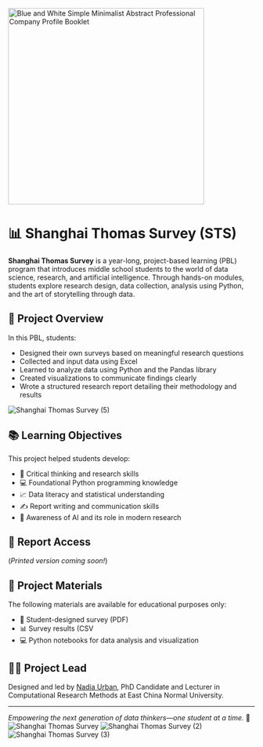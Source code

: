 
<img src="https://github.com/user-attachments/assets/0269553c-a634-49f4-b59c-035417fe7693" alt="Blue and White Simple Minimalist Abstract Professional Company Profile Booklet" width="400"/>

# 📊 Shanghai Thomas Survey (STS)

**Shanghai Thomas Survey** is a year-long, project-based learning (PBL) program that introduces middle school students to the world of data science, research, and artificial intelligence. Through hands-on modules, students explore research design, data collection, analysis using Python, and the art of storytelling through data.

## 🚀 Project Overview

In this PBL, students:

- Designed their own surveys based on meaningful research questions
- Collected and input data using Excel
- Learned to analyze data using Python and the Pandas library
- Created visualizations to communicate findings clearly
- Wrote a structured research report detailing their methodology and results

  
![Shanghai Thomas Survey (5)](https://github.com/user-attachments/assets/853cb2db-ffe6-4a56-841d-1e7ef87606ce)

  

## 📚 Learning Objectives

This project helped students develop:

- 🧠 Critical thinking and research skills  
- 💻 Foundational Python programming knowledge  
- 📈 Data literacy and statistical understanding  
- ✍️ Report writing and communication skills  
- 🤖 Awareness of AI and its role in modern research  

## 🧾 Report Access
  
(*Printed version coming soon!*)

## 📁 Project Materials

The following materials are available for educational purposes only:

- 📝 Student-designed survey (PDF)  
- 📊 Survey results (CSV  
- 💻 Python notebooks for data analysis and visualization

## 👩‍🏫 Project Lead

Designed and led by [Nadia Urban](#), PhD Candidate and Lecturer in Computational Research Methods at East China Normal University.

---

*Empowering the next generation of data thinkers—one student at a time.* 🌟
![Shanghai Thomas Survey](https://github.com/user-attachments/assets/b6be0444-6140-400d-8652-ce61b7489967)
![Shanghai Thomas Survey (2)](https://github.com/user-attachments/assets/c1e1f4ff-386d-435a-aa1f-9e44ef5811e2)
![Shanghai Thomas Survey (3)](https://github.com/user-attachments/assets/f9670e05-139c-40bb-a54d-33ffced3ac4a)



